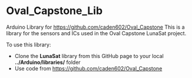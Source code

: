 # Oval_Capstone_Lib
Arduino Library for https://github.com/caden602/Oval_Capstone
This is a library for the sensors and ICs used in the Oval Capstone LunaSat project.

To use this library:
- Clone the **LunaSat** library from this GitHub page to your local **../Arduino/libraries/** folder
- Use code from https://github.com/caden602/Oval_Capstone
